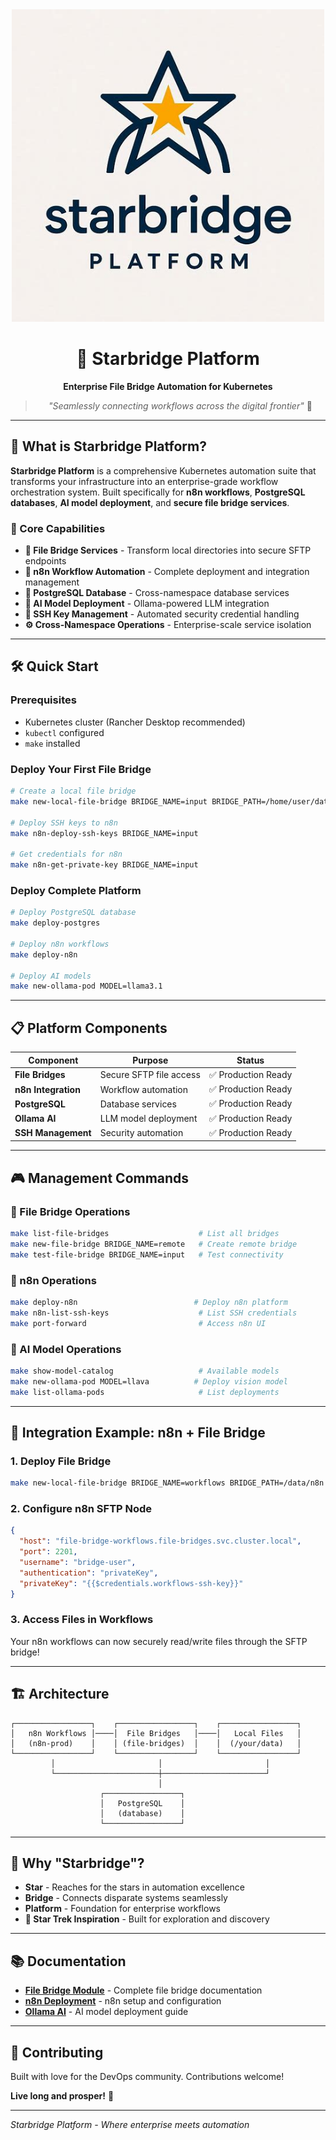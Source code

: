 <div align="center">
  <img src="assets/logo-starbridge-platform.jpeg" alt="Starbridge Platform Logo" width="500"/>
  
  # 🌟 Starbridge Platform

  **Enterprise File Bridge Automation for Kubernetes**

  > *"Seamlessly connecting workflows across the digital frontier"* 🖖
</div>

---

## 🎯 What is Starbridge Platform?

**Starbridge Platform** is a comprehensive Kubernetes automation suite that transforms your infrastructure into an enterprise-grade workflow orchestration system. Built specifically for **n8n workflows**, **PostgreSQL databases**, **AI model deployment**, and **secure file bridge services**.

### **🚀 Core Capabilities**

- **📁 File Bridge Services** - Transform local directories into secure SFTP endpoints
- **🤖 n8n Workflow Automation** - Complete deployment and integration management  
- **🐘 PostgreSQL Database** - Cross-namespace database services
- **🧠 AI Model Deployment** - Ollama-powered LLM integration
- **🔑 SSH Key Management** - Automated security credential handling
- **⚙️ Cross-Namespace Operations** - Enterprise-scale service isolation

---

## 🛠️ Quick Start

### **Prerequisites**
- Kubernetes cluster (Rancher Desktop recommended)
- `kubectl` configured
- `make` installed

### **Deploy Your First File Bridge**
```bash
# Create a local file bridge
make new-local-file-bridge BRIDGE_NAME=input BRIDGE_PATH=/home/user/data

# Deploy SSH keys to n8n
make n8n-deploy-ssh-keys BRIDGE_NAME=input

# Get credentials for n8n
make n8n-get-private-key BRIDGE_NAME=input
```

### **Deploy Complete Platform**
```bash
# Deploy PostgreSQL database
make deploy-postgres

# Deploy n8n workflows
make deploy-n8n

# Deploy AI models
make new-ollama-pod MODEL=llama3.1
```

---

## 📋 Platform Components

| Component | Purpose | Status |
|-----------|---------|--------|
| **File Bridges** | Secure SFTP file access | ✅ Production Ready |
| **n8n Integration** | Workflow automation | ✅ Production Ready |
| **PostgreSQL** | Database services | ✅ Production Ready |
| **Ollama AI** | LLM model deployment | ✅ Production Ready |
| **SSH Management** | Security automation | ✅ Production Ready |

---

## 🎮 Management Commands

### **📁 File Bridge Operations**
```bash
make list-file-bridges                    # List all bridges
make new-file-bridge BRIDGE_NAME=remote   # Create remote bridge
make test-file-bridge BRIDGE_NAME=input   # Test connectivity
```

### **🤖 n8n Operations**
```bash
make deploy-n8n                          # Deploy n8n platform
make n8n-list-ssh-keys                    # List SSH credentials
make port-forward                         # Access n8n UI
```

### **🧠 AI Model Operations**
```bash
make show-model-catalog                   # Available models
make new-ollama-pod MODEL=llava          # Deploy vision model
make list-ollama-pods                     # List deployments
```

---

## 🔗 Integration Example: n8n + File Bridge

### **1. Deploy File Bridge**
```bash
make new-local-file-bridge BRIDGE_NAME=workflows BRIDGE_PATH=/data/n8n
```

### **2. Configure n8n SFTP Node**
```json
{
  "host": "file-bridge-workflows.file-bridges.svc.cluster.local",
  "port": 2201,
  "username": "bridge-user",
  "authentication": "privateKey",
  "privateKey": "{{$credentials.workflows-ssh-key}}"
}
```

### **3. Access Files in Workflows**
Your n8n workflows can now securely read/write files through the SFTP bridge!

---

## 🏗️ Architecture

```
┌─────────────────┐    ┌─────────────────┐    ┌─────────────────┐
│   n8n Workflows │────│  File Bridges   │────│   Local Files   │
│   (n8n-prod)    │    │ (file-bridges)  │    │  (/your/data)   │
└─────────────────┘    └─────────────────┘    └─────────────────┘
         │                       │                       │
         └───────────────────────┼───────────────────────┘
                                 │
                    ┌─────────────────┐
                    │   PostgreSQL    │
                    │   (database)    │
                    └─────────────────┘
```

---

## 🌟 Why "Starbridge"?

- **Star** - Reaches for the stars in automation excellence
- **Bridge** - Connects disparate systems seamlessly
- **Platform** - Foundation for enterprise workflows
- **🖖 Star Trek Inspiration** - Built for exploration and discovery

---

## 📚 Documentation

- **[File Bridge Module](file_bridge_deployment/README.md)** - Complete file bridge documentation
- **[n8n Deployment](n8n_deployment/README.md)** - n8n setup and configuration
- **[Ollama AI](ollama_deployment/README.md)** - AI model deployment guide

---

## 🤝 Contributing

Built with love for the DevOps community. Contributions welcome!

**Live long and prosper!** 🖖

---

*Starbridge Platform - Where enterprise meets automation*
